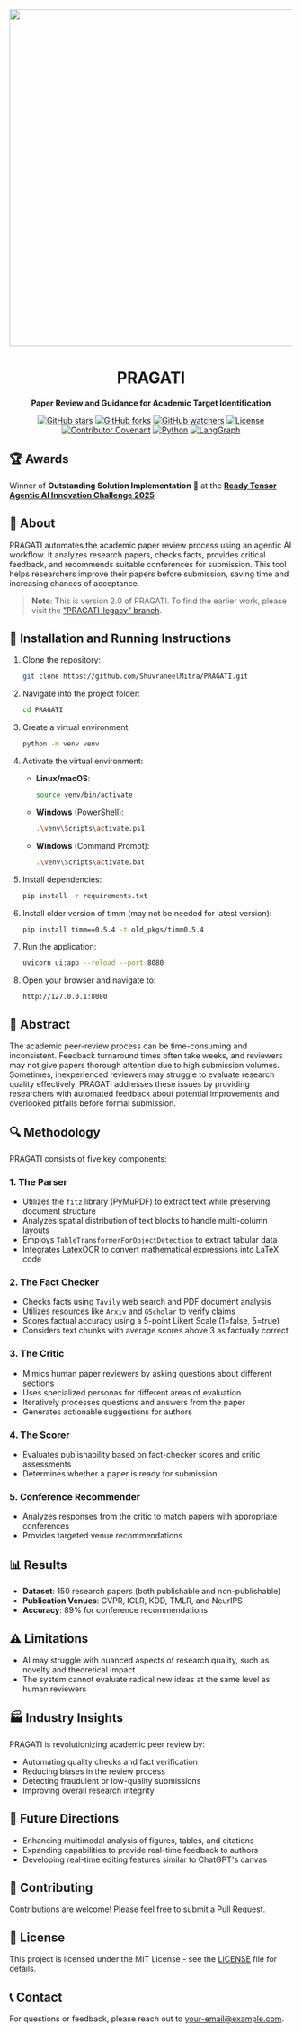 <div align="center">
  <img src="https://github.com/ShuvraneelMitra/PRAGATI/blob/nabayan/orchestrator/assets/PRAGATI.png" width="600">
  <h1>PRAGATI</h1>
  <p><strong>Paper Review and Guidance for Academic Target Identification</strong></p>
</div>

<div align="center">

[![GitHub stars](https://img.shields.io/github/stars/ShuvraneelMitra/PRAGATI.svg?style=social&label=Star)](https://github.com/ShuvraneelMitra/PRAGATI)
[![GitHub forks](https://img.shields.io/github/forks/ShuvraneelMitra/PRAGATI.svg?style=social&label=Fork)](https://github.com/ShuvraneelMitra/PRAGATI/fork)
[![GitHub watchers](https://img.shields.io/github/watchers/ShuvraneelMitra/PRAGATI.svg?style=social&label=Watch)](https://github.com/ShuvraneelMitra/PRAGATI)
[![License](https://img.shields.io/badge/License-MIT-blue.svg)](LICENSE)
[![Contributor Covenant](https://img.shields.io/badge/Contributor%20Covenant-v2.0%20adopted-ff69b4.svg)](CODE_OF_CONDUCT.md)
[![Python](https://img.shields.io/badge/Python-3.8+-blue.svg)](https://www.python.org/downloads/)
[![LangGraph](https://img.shields.io/badge/LangGraph-Powered-orange.svg)](https://github.com/langchain-ai/langgraph)

</div>

## 🏆 Awards

Winner of **Outstanding Solution Implementation** 🎉 at the [**Ready Tensor Agentic AI Innovation Challenge 2025**](https://app.readytensor.ai/publications/pragati-paper-review-and-guidance-for-academic-target-identification-Nkv6cLXGp3Hp)

## 📜 About

PRAGATI automates the academic paper review process using an agentic AI workflow. It analyzes research papers, checks facts, provides critical feedback, and recommends suitable conferences for submission. This tool helps researchers improve their papers before submission, saving time and increasing chances of acceptance.

> **Note**: This is version 2.0 of PRAGATI. To find the earlier work, please visit the ["PRAGATI-legacy" branch](https://github.com/ShuvraneelMitra/PRAGATI/tree/PRAGATI-legacy).

## 🚀 Installation and Running Instructions

1. Clone the repository:
   ```bash
   git clone https://github.com/ShuvraneelMitra/PRAGATI.git
   ```

2. Navigate into the project folder:
   ```bash
   cd PRAGATI
   ```

3. Create a virtual environment:
   ```bash
   python -m venv venv
   ```

4. Activate the virtual environment:
   - **Linux/macOS**:
     ```bash
     source venv/bin/activate
     ```
   - **Windows** (PowerShell):
     ```bash
     .\venv\Scripts\activate.ps1
     ```
   - **Windows** (Command Prompt):
     ```bash
     .\venv\Scripts\activate.bat
     ```

5. Install dependencies:
   ```bash
   pip install -r requirements.txt
   ```

6. Install older version of timm (may not be needed for latest version):
   ```bash
   pip install timm==0.5.4 -t old_pkgs/timm0.5.4
   ```

7. Run the application:
   ```bash
   uvicorn ui:app --reload --port 8080
   ```

8. Open your browser and navigate to:
   ```
   http://127.0.0.1:8080
   ```

## 📑 Abstract

The academic peer-review process can be time-consuming and inconsistent. Feedback turnaround times often take weeks, and reviewers may not give papers thorough attention due to high submission volumes. Sometimes, inexperienced reviewers may struggle to evaluate research quality effectively. PRAGATI addresses these issues by providing researchers with automated feedback about potential improvements and overlooked pitfalls before formal submission.

## 🔍 Methodology

PRAGATI consists of five key components:

### 1. The Parser

- Utilizes the `fitz` library (PyMuPDF) to extract text while preserving document structure
- Analyzes spatial distribution of text blocks to handle multi-column layouts
- Employs `TableTransformerForObjectDetection` to extract tabular data
- Integrates LatexOCR to convert mathematical expressions into LaTeX code

### 2. The Fact Checker

- Checks facts using `Tavily` web search and PDF document analysis
- Utilizes resources like `Arxiv` and `GScholar` to verify claims
- Scores factual accuracy using a 5-point Likert Scale (1=false, 5=true)
- Considers text chunks with average scores above 3 as factually correct

### 3. The Critic

- Mimics human paper reviewers by asking questions about different sections
- Uses specialized personas for different areas of evaluation
- Iteratively processes questions and answers from the paper
- Generates actionable suggestions for authors

### 4. The Scorer

- Evaluates publishability based on fact-checker scores and critic assessments
- Determines whether a paper is ready for submission

### 5. Conference Recommender

- Analyzes responses from the critic to match papers with appropriate conferences
- Provides targeted venue recommendations

## 📊 Results

- **Dataset**: 150 research papers (both publishable and non-publishable)
- **Publication Venues**: CVPR, ICLR, KDD, TMLR, and NeurIPS
- **Accuracy**: 89% for conference recommendations

## ⚠️ Limitations

- AI may struggle with nuanced aspects of research quality, such as novelty and theoretical impact
- The system cannot evaluate radical new ideas at the same level as human reviewers

## 🏭 Industry Insights

PRAGATI is revolutionizing academic peer review by:
- Automating quality checks and fact verification
- Reducing biases in the review process
- Detecting fraudulent or low-quality submissions
- Improving overall research integrity

## 🔮 Future Directions

- Enhancing multimodal analysis of figures, tables, and citations
- Expanding capabilities to provide real-time feedback to authors
- Developing real-time editing features similar to ChatGPT's canvas

## 🤝 Contributing

Contributions are welcome! Please feel free to submit a Pull Request.

## 📄 License

This project is licensed under the MIT License - see the [LICENSE](LICENSE) file for details.

## 📞 Contact

For questions or feedback, please reach out to [your-email@example.com](mailto:your-email@example.com).
